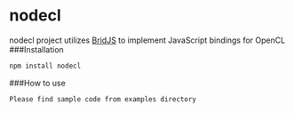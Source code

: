 nodecl
======

nodecl project utilizes [BridJS](https://github.com/jiahansu/BridJS) to implement JavaScript bindings for OpenCL
###Installation
``` bash
npm install nodecl
```
###How to use
``` bash
Please find sample code from examples directory

```
